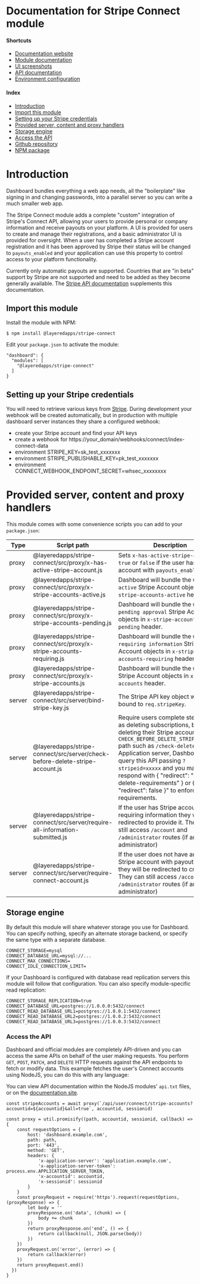 # Documentation for Stripe Connect module

#### Shortcuts

- [Documentation website](https://layeredapps.github.io)
- [Module documentation](https://layeredapps.github.io/stripe-connect-module)
- [UI screenshots](https://layeredapps.github.io/stripe-connect-ui)
- [API documentation](https://layeredapps.github.io/stripe-connect-api)
- [Environment configuration](https://layeredapps.github.io/stripe-connect-configuration)

#### Index

- [Introduction](#introduction)
- [Import this module](#import-this-module)
- [Setting up your Stripe credentials](#setting-up-your-stripe-credentials)
- [Provided server, content and proxy handlers](#provided-server-content-and-proxy-handlers)
- [Storage engine](#storage-engine)
- [Access the API](#access-the-api)
- [Github repository](https://github.com/layeredapps/stripe-connect)
- [NPM package](https://npmjs.org/layeredapps/stripe-connect)

# Introduction

Dashboard bundles everything a web app needs, all the "boilerplate" like signing in and changing passwords, into a parallel server so you can write a much smaller web app.

The Stripe Connect module adds a complete "custom" integration of Stripe's Connect API, allowing your users to provide personal or company information and receive payouts on your platform.  A UI is provided for users to create and manage their registrations, and a basic administrator UI is provided for oversight.  When a user has completed a Stripe account registration and it has been approved by Stripe their status will be changed to `payouts_enabled` and your application can use this property to control access to your platform functionality.

Currently only automatic payouts are supported.  Countries that are "in beta" support by Stripe are not supported and need to be added as they become generally available.  The [Stripe API documentation](https://stripe.com/docs/api) supplements this documentation.

## Import this module

Install the module with NPM:

    $ npm install @layeredapps/stripe-connect

Edit your `package.json` to activate the module:

    "dashboard": {
      "modules": [
        "@layeredapps/stripe-connect"
      ]
    }

## Setting up your Stripe credentials

You will need to retrieve various keys from [Stripe](https://stripe.com).  During development your webhook will be created automatically, but in production with multiple dashboard server instances they share a configured webhook:

- create your Stripe account and find your API keys
- create a webhook for https://your_domain/webhooks/connect/index-connect-data 
- environment STRIPE_KEY=sk_test_xxxxxxx
- environment STRIPE_PUBLISHABLE_KEY=pk_test_xxxxxxx
- environment CONNECT_WEBHOOK_ENDPOINT_SECRET=whsec_xxxxxxxx

# Provided server, content and proxy handlers

This module comes with some convenience scripts you can add to your `package.json`:

| Type     | Script path                                                                    | Description                                                                                                                                                                                                                                                                                                                                                                                      |
|----------|--------------------------------------------------------------------------------|--------------------------------------------------------------------------------------------------------------------------------------------------------------------------------------------------------------------------------------------------------------------------------------------------------------------------------------------------------------------------------------------------|
| proxy    | @layeredapps/stripe-connect/src/proxy/x-has-active-stripe-account.js           | Sets `x-has-active-stripe-account` to `true` or `false` if the user has a Stripe account with `payouts_enabled`.                                                                                                                                                                                                                                                                                 |
| proxy    | @layeredapps/stripe-connect/src/proxy/x-stripe-accounts-active.js              | Dashboard will bundle the user's `active` Stripe Account objects in `x-stripe-accounts-active` header.                                                                                                                                                                                                                                                                                           |
| proxy    | @layeredapps/stripe-connect/src/proxy/x-stripe-accounts-pending.js             | Dashboard will bundle the user's `pending approval` Stripe Account objects in `x-stripe-accounts-pending` header.                                                                                                                                                                                                                                                                                |
| proxy    | @layeredapps/stripe-connect/src/proxy/x-stripe-accounts-requiring.js           | Dashboard will bundle the user's `requiring information` Stripe Account objects in `x-stripe-accounts-requiring` header.                                                                                                                                                                                                                                                                         |
| proxy    | @layeredapps/stripe-connect/src/proxy/x-stripe-accounts.js                     | Dashboard will bundle the user's Stripe Account objects in `x-stripe-accounts` header.                                                                                                                                                                                                                                                                                                           |
| server   | @layeredapps/stripe-connect/src/server/bind-stripe-key.js                       | The Stripe API key object will be bound to `req.stripeKey`.                                                                                                                                                                                                                                                                                                                                      |                                                                                                                                                                                                                                                                                                                                    |
| server   | @layeredapps/stripe-connect/src/server/check-before-delete-stripe-account.js   | Require users complete steps, such as deleting subscriptions, before deleting their Stripe account.  Set a `CHECK_BEFORE_DELETE_STRIPE_ACCOUNT` path such as `/check-delete` on your Application server, Dashboard will query this API passing `?stripeid=xxxxx` and you may respond with { "redirect": "/your-delete-requirements" } or { "redirect": false }" to enforce the requirements.     |
| server   | @layeredapps/stripe-connect/src/server/require-all-information-submitted.js    | If the user has Stripe account(s) requiring information they will be redirected to provide it.  They can still access `/account` and `/administrator` routes (if an administrator)                                                                                                                                                                                                               |
| server   | @layeredapps/stripe-connect/src/server/require-connect-account.js              | If the user does not have an `active` Stripe account with payouts enabled they will be redirected to create one.  They can still access `/account` and `/administrator` routes (if an administrator)                                                                                                                                                                                             |

## Storage engine

By default this module will share whatever storage you use for Dashboard.  You can specify nothing, specify an alternate storage backend, or specify the same type with a separate database.

    CONNECT_STORAGE=mysql
    CONNECT_DATABASE_URL=mysql://...
    CONNECT_MAX_CONNECTIONS=
    CONNECT_IDLE_CONNECTION_LIMIT= 

If your Dashboard is configured with database read replication servers this module will follow that configuration.  You can also specify module-specific read replication:

    CONNECT_STORAGE_REPLICATION=true
    CONNECT_DATABASE_URL=postgres://1.0.0.0:5432/connect
    CONNECT_READ_DATABASE_URL1=postgres://1.0.0.1:5432/connect
    CONNECT_READ_DATABASE_URL2=postgres://1.0.0.2:5432/connect
    CONNECT_READ_DATABASE_URL3=postgres://1.0.0.3:5432/connect

### Access the API

Dashboard and official modules are completely API-driven and you can access the same APIs on behalf of the user making requests.  You perform `GET`, `POST`, `PATCH`, and `DELETE` HTTP requests against the API endpoints to fetch or modify data.  This example fetches the user's Connect accounts using NodeJS, you can do this with any language:

You can view API documentation within the NodeJS modules' `api.txt` files, or on the [documentation site](https://layeredapps.github.io/stripe-connect-api).

    const stripeAccounts = await proxy(`/api/user/connect/stripe-accounts?accountid=${accountid}&all=true`, accountid, sessionid)

    const proxy = util.promisify((path, accountid, sessionid, callback) => {
        const requestOptions = {
            host: 'dashboard.example.com',
            path: path,
            port: '443',
            method: 'GET',
            headers: {
                'x-application-server': 'application.example.com',
                'x-application-server-token': process.env.APPLICATION_SERVER_TOKEN,
                'x-accountid': accountid,
                'x-sessionid': sessionid
            }
        }
        const proxyRequest = require('https').request(requestOptions, (proxyResponse) => {
            let body = ''
            proxyResponse.on('data', (chunk) => {
                body += chunk
            })
            return proxyResponse.on('end', () => {
                return callback(null, JSON.parse(body))
            })
        })
        proxyRequest.on('error', (error) => {
            return callback(error)
        })
        return proxyRequest.end()
      })
    }
